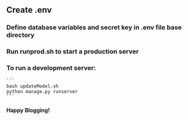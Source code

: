 ## Create .env

### Define database variables and secret key in .env file base directory

### Run runprod.sh to start a production server

### To run a development server:

    ```
    bash updateModel.sh
    python manage.py runserver
    ```

#### Happy Blogging!
